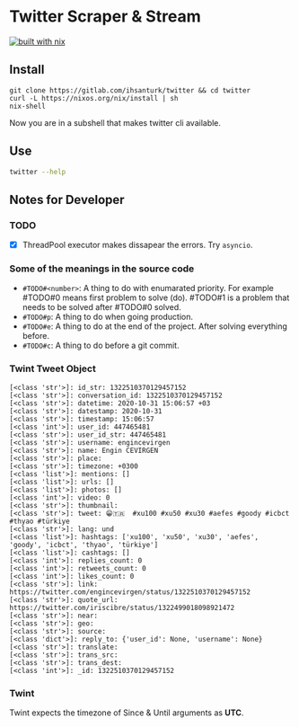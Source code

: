 # Twitter Scraper & Stream

[![built with nix](https://builtwithnix.org/badge.svg)](https://builtwithnix.org)

## Install
```
git clone https://gitlab.com/ihsanturk/twitter && cd twitter
curl -L https://nixos.org/nix/install | sh
nix-shell
```
Now you are in a subshell that makes twitter cli available.

## Use
```sh
twitter --help
```

## Notes for Developer
### TODO
- [X] ThreadPool executor makes dissapear the errors. Try `asyncio`.

### Some of the meanings in the source code
- `#TODO#<number>`: A thing to do with enumarated priority. For example #TODO#0 means first problem to solve (do). #TODO#1 is a problem that needs to be solved after #TODO#0 solved.
- `#TODO#p`: A thing to do when going production.
- `#TODO#e`: A thing to do at the end of the project. After solving everything before.
- `#TODO#c`: A thing to do before a git commit.

### Twint Tweet Object
```
[<class 'str'>]: id_str: 1322510370129457152
[<class 'str'>]: conversation_id: 1322510370129457152
[<class 'str'>]: datetime: 2020-10-31 15:06:57 +03
[<class 'str'>]: datestamp: 2020-10-31
[<class 'str'>]: timestamp: 15:06:57
[<class 'int'>]: user_id: 447465481
[<class 'str'>]: user_id_str: 447465481
[<class 'str'>]: username: engincevirgen
[<class 'str'>]: name: Engin CEVIRGEN
[<class 'str'>]: place:
[<class 'str'>]: timezone: +0300
[<class 'list'>]: mentions: []
[<class 'list'>]: urls: []
[<class 'list'>]: photos: []
[<class 'int'>]: video: 0
[<class 'str'>]: thumbnail:
[<class 'str'>]: tweet: 😁🇹🇷  #xu100 #xu50 #xu30 #aefes #goody #icbct #thyao #türkiye
[<class 'str'>]: lang: und
[<class 'list'>]: hashtags: ['xu100', 'xu50', 'xu30', 'aefes', 'goody', 'icbct', 'thyao', 'türkiye']
[<class 'list'>]: cashtags: []
[<class 'int'>]: replies_count: 0
[<class 'int'>]: retweets_count: 0
[<class 'int'>]: likes_count: 0
[<class 'str'>]: link: https://twitter.com/engincevirgen/status/1322510370129457152
[<class 'str'>]: quote_url: https://twitter.com/iriscibre/status/1322499018098921472
[<class 'str'>]: near:
[<class 'str'>]: geo:
[<class 'str'>]: source:
[<class 'dict'>]: reply_to: {'user_id': None, 'username': None}
[<class 'str'>]: translate:
[<class 'str'>]: trans_src:
[<class 'str'>]: trans_dest:
[<class 'int'>]: _id: 1322510370129457152
```

### Twint
Twint expects the timezone of Since & Until arguments as **UTC**.

